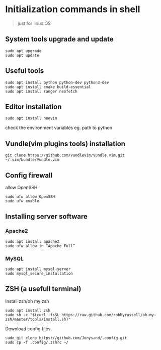 # Initialization commands in shell
>just for linux OS

## System tools upgrade and update
```
sudo apt upgrade
sudo apt update
```

## Useful tools
```
sudo apt install python python-dev python3-dev
sudo apt install cmake build-essential
sudo apt install ranger neofetch
```

## Editor installation
```
sudo apt install neovim
```
check the environment variables eg. path to python

## Vundle(vim plugins tools) installation
```
git clone https://github.com/VundleVim/Vundle.vim.git ~/.vim/bundle/Vundle.vim
```

## Config firewall
allow OpenSSH
```
sudo ufw allow OpenSSH
sudo ufw enable
```

## Installing server software
### Apache2
```
sudo apt install apache2
sudo ufw allow in “Apache Full”
```
### MySQL
```
sudo apt install mysql-server
sudo mysql_secure_installation
```

## ZSH (a usefull terminal)
Install zsh/oh my zsh
```
sudo apt install zsh
sudo sh -c "$(curl -fsSL https://raw.github.com/robbyrussell/oh-my-zsh/master/tools/install.sh)"
```
Download config files
```
sudo git clone https://github.com/Jonysand/.config.git
sudo cp -f .config/.zshrc ~/
```


